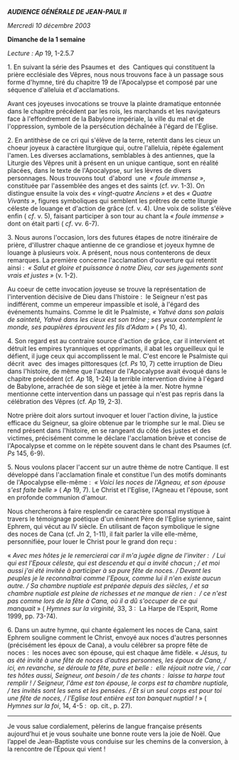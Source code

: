 ***AUDIENCE GÉNÉRALE DE JEAN-PAUL II***

*Mercredi 10 décembre 2003*

**Dimanche de la 1 semaine**

*Lecture :* *Ap* 19, 1-2.5.7

1. En suivant la série des Psaumes et  des  Cantiques qui constituent la prière ecclésiale des Vêpres, nous nous trouvons face à un passage sous forme d'hymne, tiré du chapitre 19 de l'Apocalypse et composé par une séquence d'alleluia et d'acclamations.

Avant ces joyeuses invocations se trouve la plainte dramatique entonnée dans le chapitre précédent par les rois, les marchands et les navigateurs face à l'effondrement de la Babylone impériale, la ville du mal et de l'oppression, symbole de la persécution déchaînée à l'égard de l'Eglise.

2. En antithèse de ce cri qui s'élève de la terre, retentit dans les cieux un choeur joyeux à caractère liturgique qui, outre l'alleluia, répète également l'amen. Les diverses acclamations, semblables à des antiennes, que la Liturgie des Vêpres unit à présent en un unique cantique, sont en réalité placées, dans le texte de l'Apocalypse, sur les lèvres de divers personnages. Nous trouvons tout  d'abord  une  *« *foule immense* »*, constituée par l'assemblée des anges et des saints (cf. *vv*. 1-3). On distingue ensuite la voix des *« *vingt-quatre Anciens* »* et des *« *Quatre Vivants* »*, figures symboliques qui semblent les prêtres de cette liturgie céleste de louange et d'action de grâce (cf. v. 4). Une voix de soliste s'élève enfin ( *cf*. v. 5), faisant participer à son tour au chant la *« *foule immense* »* dont on était parti ( *cf*. vv. 6-7).

3. Nous aurons l'occasion, lors des futures étapes de notre itinéraire de prière, d'illustrer chaque antienne de ce grandiose et joyeux hymne de louange à plusieurs voix. A présent, nous nous contenterons de deux remarques. La première concerne l'acclamation d'ouverture qui retentit ainsi :  *« *Salut et gloire et puissance à notre Dieu, car ses jugements sont vrais et justes* »* (v. 1-2).

Au coeur de cette invocation joyeuse se trouve la représentation de l'intervention décisive de Dieu dans l'histoire :  le Seigneur n'est pas indifférent, comme un empereur impassible et isolé, à l'égard des événements humains. Comme le dit le Psalmiste, *« *Yahvé dans son palais de sainteté, Yahvé dans les cieux est son trône ; ses yeux contemplent le monde, ses paupières éprouvent les fils d'Adam* »* ( *Ps* 10, 4).

4. Son regard est au contraire source d'action de grâce, car il intervient et détruit les empires tyranniques et opprimants, il abat les orgueilleux qui le défient, il juge ceux qui accomplissent le mal. C'est encore le Psalmiste qui décrit  avec  des images pittoresques (cf. *Ps* 10, 7) cette irruption de Dieu dans l'histoire, de même que l'auteur de l'Apocalypse avait évoqué dans le chapitre précédent (cf. *Ap* 18, 1-24) la terrible intervention divine à l'égard de Babylone, arrachée de son siège et jetée à la mer. Notre hymne mentionne cette intervention dans un passage qui n'est pas repris dans la célébration des Vêpres (cf. *Ap* 19, 2-3).

Notre prière doit alors surtout invoquer et louer l'action divine, la justice efficace du Seigneur, sa gloire obtenue par le triomphe sur le mal. Dieu se rend présent dans l'histoire, en se rangeant du côté des justes et des victimes, précisément comme le déclare l'acclamation brève et concise de l'Apocalypse et comme on le répète souvent dans le chant des Psaumes (cf. *Ps* 145, 6-9).

5. Nous voulons placer l'accent sur un autre thème de notre Cantique. Il est développé dans l'acclamation finale et constitue l'un des motifs dominants de l'Apocalypse elle-même :  *« *Voici les noces de l'Agneau, et son épouse s'est faite belle* »* ( *Ap* 19, 7). Le Christ et l'Eglise, l'Agneau et l'épouse, sont en profonde communion d'amour.

Nous chercherons à faire resplendir ce caractère sponsal mystique à travers le témoignage poétique d'un éminent Père de l'Eglise syrienne, saint Ephrem, qui vécut au IV siècle. En utilisant de façon symbolique le signe des noces de Cana (cf. *Jn* 2, 1-11), il fait parler la ville elle-même, personnifiée, pour louer le Christ pour le grand don reçu :

« *Avec mes hôtes je le remercierai car il m'a jugée digne de l'inviter :  / Lui qui est l'Epoux céleste, qui est descendu et qui a invité chacun ; / et moi aussi j'ai été invitée à participer à sa pure fête de noces. / Devant les peuples je le reconnaîtrai comme l'Epoux, comme lui il n'en existe aucun autre. / Sa chambre nuptiale est préparée depuis des siècles, / et sa chambre nuptiale est pleine de richesses et ne manque de rien :  / ce n'est pas comme lors de la fête à Cana, où il a dû s'occuper de ce qui manquait* » ( *Hymnes sur la virginité,* 33, 3 :  La Harpe de l'Esprit, Rome 1999, pp. 73-74).

6. Dans un autre hymne, qui chante également les noces de Cana, saint Ephrem souligne comment le Christ, envoyé aux noces d'autres personnes (précisément les époux de Cana), a voulu célébrer sa propre fête de noces :  les noces avec son épouse, qui est chaque âme fidèle. « *Jésus, tu as été invité à une fête de noces d'autres personnes, les époux de Cana, / ici, en revanche, se déroule ta fête, pure et belle :  elle réjouit notre vie, / car tes hôtes aussi, Seigneur, ont besoin / de tes chants :  laisse ta harpe tout remplir ! / Seigneur, l'âme est ton épouse, le corps est ta chambre nuptiale, / tes invités sont les sens et les pensées. / Et si un seul corps est pour toi une fête de noces, / l'Eglise tout entière est ton banquet nuptial !* » ( *Hymnes sur la foi*, 14, 4-5 :  op. cit., p. 27).

***

Je vous salue cordialement, pèlerins de langue française présents aujourd’hui et je vous souhaite une bonne route vers la joie de Noël. Que l’appel de Jean-Baptiste vous conduise sur les chemins de la conversion, à la rencontre de l’Époux qui vient !